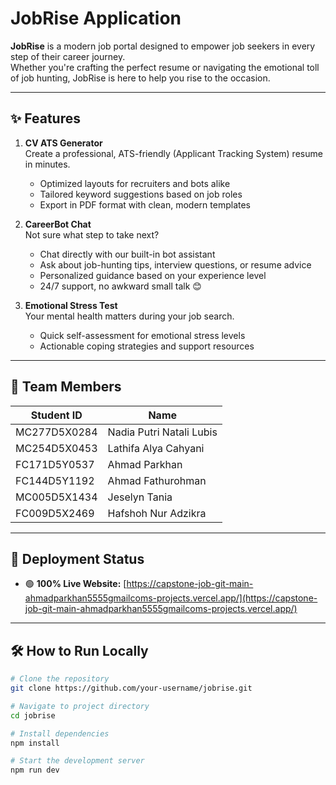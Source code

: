 # JobRise Application

**JobRise** is a modern job portal designed to empower job seekers in every step of their career journey.  
Whether you're crafting the perfect resume or navigating the emotional toll of job hunting, JobRise is here to help you rise to the occasion.

---

## ✨ Features

1. **CV ATS Generator**  
   Create a professional, ATS-friendly (Applicant Tracking System) resume in minutes.  
   - Optimized layouts for recruiters and bots alike  
   - Tailored keyword suggestions based on job roles  
   - Export in PDF format with clean, modern templates  

2. **CareerBot Chat**  
   Not sure what step to take next?  
   - Chat directly with our built-in bot assistant  
   - Ask about job-hunting tips, interview questions, or resume advice  
   - Personalized guidance based on your experience level  
   - 24/7 support, no awkward small talk 😊  

3. **Emotional Stress Test**  
   Your mental health matters during your job search.  
   - Quick self-assessment for emotional stress levels  
   - Actionable coping strategies and support resources  

---

## 👥 Team Members

| Student ID | Name |
|------------|------|
| MC277D5X0284 | Nadia Putri Natali Lubis |
| MC254D5X0453 | Lathifa Alya Cahyani |
| FC171D5Y0537 | Ahmad Parkhan |
| FC144D5Y1192 | Ahmad Fathurohman |
| MC005D5X1434 | Jeselyn Tania |
| FC009D5X2469 | Hafshoh Nur Adzikra |

---

## 🚀 Deployment Status

- 🟢 **100% Live Website:** [https://capstone-job-git-main-ahmadparkhan5555gmailcoms-projects.vercel.app/](https://capstone-job-git-main-ahmadparkhan5555gmailcoms-projects.vercel.app/)
  
  

---

## 🛠️ How to Run Locally

```bash
# Clone the repository
git clone https://github.com/your-username/jobrise.git

# Navigate to project directory
cd jobrise

# Install dependencies
npm install

# Start the development server
npm run dev
